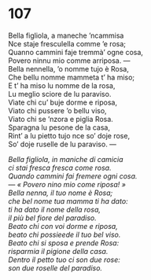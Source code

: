 # 107
  
Bella figliola, a maneche ’ncammisa  
Nce staje fresculella comme ’e rosa;  
Quanno cammini faje tremmà’ ogne cosa,  
Povero ninnu mio comme arriposa. —  
Bella nennella, ’o nomme tujo è Rosa,  
Che bellu nomme mammeta t’ ha miso;  
E t’ ha miso lu nomme de la rosa,  
Lu meglio sciore de lu paraviso.  
Vìate chi cu’ buje dorme e riposa,  
Viato chi pussere ’o bellu viso,  
Viato chi se ’nzora e piglia Rosa.  
Sparagna lu pesone de la casa,  
Rint’ a lu pietto tujo nce so’ doje rose,  
So’ doje ruselle de lu paraviso. —

*Bella figliola, in maniche di camicia  
ci stai fresca fresca come rosa.  
Quando cammini fai fremere ogni cosa.  
— « Povero nino mio come riposa! »  
Bella nenna, il tuo nome è Rosa;  
che bel nome tua mamma ti ha dato:  
ti ha dato il nome della rosa,  
il più bel fiore del paradiso.  
Beato chi con voi dorme e riposa,  
beato chi possieede il tuo bel viso.  
Beato chi si sposa e prende Rosa:  
risparmia il pigione della casa.  
Dentro il petto tuo ci son due rose:  
son due roselle del paradiso.*



